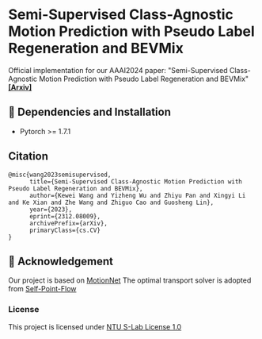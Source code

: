 # Semi-Supervised Class-Agnostic Motion Prediction with Pseudo Label Regeneration and BEVMix
Official implementation for our AAAI2024 paper: "Semi-Supervised Class-Agnostic Motion Prediction with Pseudo Label Regeneration and BEVMix" [**[Arxiv]**](https://arxiv.org/abs/2312.08009)

## 🔨 Dependencies and Installation
- Pytorch >= 1.7.1
## Citation
```
@misc{wang2023semisupervised,
      title={Semi-Supervised Class-Agnostic Motion Prediction with Pseudo Label Regeneration and BEVMix}, 
      author={Kewei Wang and Yizheng Wu and Zhiyu Pan and Xingyi Li and Ke Xian and Zhe Wang and Zhiguo Cao and Guosheng Lin},
      year={2023},
      eprint={2312.08009},
      archivePrefix={arXiv},
      primaryClass={cs.CV}
}
```

## 🍭 Acknowledgement
Our project is based on
[MotionNet]([https://arxiv.org/abs/2312.08009](https://github.com/pxiangwu/MotionNet))
The optimal transport solver is adopted from
[Self-Point-Flow](https://github.com/L1bra1/Self-Point-Flow)

### License
This project is licensed under [NTU S-Lab License 1.0](LICENSE) 
